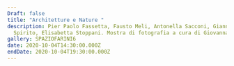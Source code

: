 ```yaml
---
Draft: false
title: "Architetture e Nature "
description: Pier Paolo Fassetta, Fausto Meli, Antonella Sacconi, Gianna
  Spirito, Elisabetta Stoppani. Mostra di fotografia a cura di Giovanna Lalatta.
gallery: SPAZIOFARINI6
date: 2020-10-04T14:30:00.000Z
endDate: 2020-10-04T19:30:00.000Z
---
```


